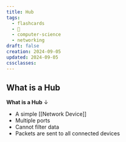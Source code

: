 ```yaml
---
title: Hub
tags:
  - flashcards
  - 🌱
  - computer-science
  - networking
draft: false
creation: 2024-09-05
updated: 2024-09-05
cssclasses:
---
```

## What is a Hub

**What is a Hub**
↓
- A simple [[Network Device]]
- Multiple ports
- Cannot filter data
- Packets are sent to all connected devices
<!--SR:!2024-12-24,16,290-->
